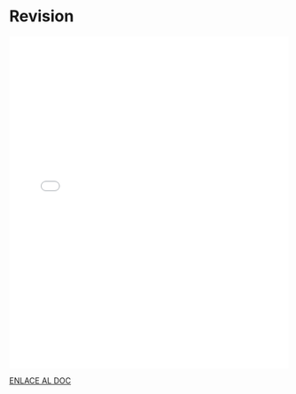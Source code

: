 # Revision

<MDXLayout>
  <embed src="/assets/files/02-Revision-9f173e53794b4525062f53c91b28edc7.pdf" type="application/pdf" width="100%" height="600px" />
</MDXLayout>

[ENLACE AL DOC](../../../static/PDFs/S1/02-Revision.pdf)